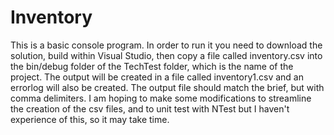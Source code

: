 # Inventory
This is a basic console program. In order to run it you need to download the solution,
build within Visual Studio, then copy a file called inventory.csv into the bin/debug folder
of the TechTest folder, which is the name of the project. 
The output will be created in a file called inventory1.csv and an errorlog will also be created.
The output file should match the brief, but with comma delimiters.
I am hoping to make some modifications to streamline the creation of the csv files, 
and to unit test with NTest but I haven't experience of this, so it may take time.
